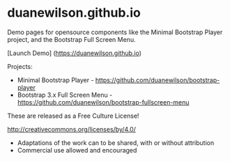 duanewilson.github.io
=====================
Demo pages for opensource components like the Minimal Bootstrap Player project, and the Bootstrap Full Screen Menu.

[Launch Demo] (https://duanewilson.github.io)

Projects:
 
  * Minimal Bootstrap Player - https://github.com/duanewilson/bootstrap-player
  * Bootstrap 3.x Full Screen Menu - https://github.com/duanewilson/bootstrap-fullscreen-menu

These are released as a Free Culture License!

http://creativecommons.org/licenses/by/4.0/

  * Adaptations of the work can to be shared, with or without attribution
  * Commercial use allowed and encouraged


